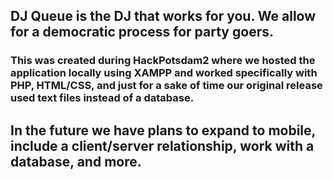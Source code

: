 ## DJ Queue is the DJ that works for you. We allow for a democratic process for party goers. 
### This was created during HackPotsdam2 where we hosted the application locally using XAMPP and worked specifically with PHP, HTML/CSS, and just for a sake of time our original release used text files instead of a database. 
## In the future we have plans to expand to mobile, include a client/server relationship, work with a database, and more.
